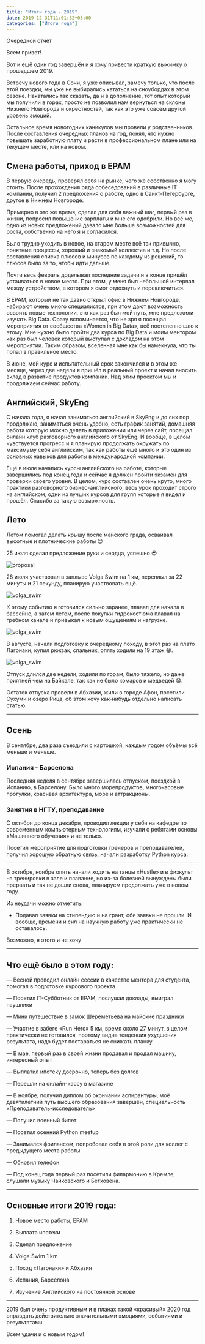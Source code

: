 ```yaml
---
title: "Итоги года - 2019"
date: 2019-12-31T11:01:32+03:00
categories: ["Итоги года"]
---
```


Очередной отчёт

<!--more-->

Всем привет!

Вот и ещё один год завершён и я хочу привести краткую выжимку о прошедшем 2019.

Встречу нового года в Сочи, я уже описывал, замечу только, что после этой поездки, 
мы уже не выбирались кататься на сноубордах в этом сезоне. 
Накатались так сказать, да и в дополнение, тот опыт который мы получили в горах, 
просто не позволил нам вернуться на склоны Нижнего Новгорода и окрестностей, 
так как это уже совсем другой уровень эмоций.

Остальное время новогодних каникулов мы провели у родственников. После составления очередных планов на год,
понял, что нужно повышать заработную плату и расти в профессиональном плане или на текущем месте, или на новом.

## Смена работы, приход в EPAM

В первую очередь, проверял себя на рынке, чего же собственно я могу стоить. 
После прохождения ряда собеседований в различные IT компании, получил 2 предложения о работе,
одно в Санкт-Петербурге, другое в Нижнем Новгороде. 

Примерно в это же время, сделал для себя важный шаг, первый раз в жизни, попросил повышение зарплаты и мне его одобрили. 
Но всё же, одно из новых предложений давало мне больше возможностей для роста, собственно на него я и согласился.

Было трудно уходить в новое, на старом месте всё так привычно, понятные процессы, хороший и знакомый коллектив и т.д. 
Но после составления списка плюсов и минусов по каждому из решений, то плюсов было за то, чтобы идти дальше.

Почти весь февраль доделывал последние задачи и в конце пришёл устаиваться в новое место. 
При этом, у меня был небольшой интервал между устройством, в котором я смог отдохнуть и переключиться.

В EPAM, который не так давно открыл офис в Нижнем Новгороде, набирают очень много специалистов, 
при этом дают возможность освоить новые технологии, это как раз был мой путь, мне предложили изучать Big Data. 
Сразу вспоминается, что не зря я посещал мероприятия от сообщества «Women in Big Data», всё постепенно шло к этому. 
Мне нужно было пройти два курса по Big Data и моим ментором как раз был человек который выступал с докладом на этом мероприятии.
Таким образом, вселенная мне как бы намекнула, что ты попал в правильное место.

В июне, мой курс и испытательный срок закончился и в этом же месяце, через две недели я пришёл в реальный проект 
и начал вносить вклад в развитие продуктов компании. Над этим проектом мы и продолжаем сейчас работу.

## Английский, SkyEng

С начала года, я начал заниматься английский в SkyEng и до сих пор продолжаю,
заниматься очень удобно, есть график занятий, домашняя работа которую можно делать в приложении или через сайт,
посещал онлайн клуб разговорного английского от SkyEng. 
И вообще, в целом чувствуется прогресс и я планирую продолжать окружать по максимуму себя английским, 
так как работы ещё много и это один из основных навыков для работы в международной компании.

Ещё в июле начались курсы английского на работе, которые завершились под конец года 
и сейчас я должен пройти экзамен для проверки своего уровня. 
В целом, курс составлен очень круто, много практики разговорного бизнес-английского,
весь урок проходит строго на английском, одни из лучших курсов для групп которые я видел и прошёл.
Спасибо за такую возможность.

## Лето

Летом помогал делать крышу после майского града, осваивал высотные и плотнические работы 😊

25 июля сделал предложение руки и сердца, успешно 😍

![proposal](/images/27_year_2019_yacht.jpg "😍")

28 июля участвовал в заплыве Volga Swim на 1 км, переплыл за 22 минуты и 21 секунду, планирую участвовать ещё. 

![volga_swim](/images/28_volga_swim_1.JPG "Удачное фото с заплыва")

К этому событию я готовился сильно заранее, плавал для начала в бассейне, 
а затем летом, после покупки гидрокостюма плавал на гребном канале и привыкал к новым ощущениям и нагрузке.

![volga_swim](/images/29_volga_swim_2.JPG "После заплыва")

В августе, начали подготовку к очередному походу, в этот раз на плато Лагонаки, купил рюкзак, спальник,
опять ходили на 19 этаж 😁.

![volga_swim](/images/30_lagonaki.JPG "Плато Лагонаки")

Отпуск длился две недели, ходили по горам, было тяжело, но даже приятней чем на Байкале,
так как не было комаров и медведей 😁. 

Остаток отпуска провели в Абхазии, жили в городе Афон, посетили Сухуми и озеро Рица, 
об этом хочу как-нибудь отдельно написать статью.

---

## Осень

В сентябре, два раза съездили с картошкой, каждым годом объёмы всё меньше и меньше.

### Испания - Барселона

Последняя неделя в сентябре завершилась отпуском, поездкой в Испанию, в Барселону. 
Было много морепродуктов, многочасовые прогулки, красивая архитектура, море и аттракционы.

### Занятия в НГТУ, преподавание

С октября до конца декабря, проводил лекции у себя на кафедре по современным компьютерным технологиям,
изучали с ребятами основы «Машинного обучения» и не только.

Посетил мероприятие для подготовки тренеров и преподавателей, получил хорошую обратную связь, 
начали разработку Python курса.

---

В октябре, ноябре опять начали ходить на танцы «Hustle» и в физкульт на тренировки в зале и плавание,
но из-за болезней вынуждены были прервать и так не дошли снова, планируем продолжать уже в новом году.

Из неудачи можно отметить:

- Подавал заявки на стипендию и на грант, обе заявки не прошли. 
И вообще, времени и сил на научную работу уже практически не оставалось.

Возможно, я этого и не хочу

---

## Что ещё было в этом году:

— Весной проводил онлайн сессии в качестве ментора для студента, помогал в подготовке курсового проекта

— Посетил IT-Субботник от EPAM, послушал доклады, выиграл наушники

— Мини путешествие в замок Шереметьева на майские праздники

— Участие в забеге «Run Hero» 5 км, время около 27 минут, в целом практически не готовился, 
поэтому видна тенденция ухудшения результата, надо будет постараться не снижать планку.

— В мае, первый раз в своей жизни продавал и продал машину, интересный опыт

— Выплатил ипотеку досрочно, теперь без долгов

— Перешли на онлайн-кассу в магазине

— В ноябре, получил диплом об окончании аспирантуры, моё девятилетний путь высшего образования завершён, 
специальность «Преподаватель-исследователь»

— Получил военный билет

— Посетил осенний Python meetup

— Занимался фрилансом, попробовал себя в этой роли для коллег с предыдущего места работы

— Обновил телефон

— Под конец года первый раз посетили филармонию в Кремле, слушали музыку Чайковского и Бетховена.

---

## Основные итоги 2019 года:

1. Новое место работы, EPAM

2. Выплата ипотеки

3. Сделал предложение 

4. Volga Swim 1 km

5. Поход «Лагонаки» и Абхазия

6. Испания, Барселона

7. Изучение Английского на постоянной основе

---

2019 был очень продуктивным и в планах такой «красивый»
2020 год оправдать действительно значительными эмоциями, событиями и результатами.

Всем удачи и с новым годом!

